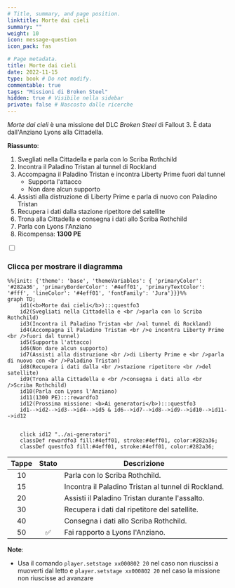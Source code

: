 ```yaml
---
# Title, summary, and page position.
linktitle: Morte dai cieli
summary: ""
weight: 10
icon: message-question
icon_pack: fas

# Page metadata.
title: Morte dai cieli
date: 2022-11-15
type: book # Do not modify.
commentable: true
tags: "Missioni di Broken Steel"
hidden: true # Visibile nella sidebar
private: false # Nascosto dalle ricerche
---
```



<div class="fo3">

*Morte dai cieli* è una missione del DLC *Broken Steel* di Fallout 3. È data dall'Anziano Lyons alla Cittadella.

**Riassunto**:
1. Svegliati nella Cittadella e parla con lo Scriba Rothchild
2. Incontra il Paladino Tristan al tunnel di Rockland
3. Accompagna il Paladino Tristan e incontra Liberty Prime fuori dal tunnel
   - Supporta l'attacco
   - Non dare alcun supporto
4. Assisti alla distruzione di Liberty Prime e parla di nuovo con Paladino Tristan
5. Recupera i dati dalla stazione ripetitore del satellite
6. Trona alla Cittadella e consegna i dati allo Scriba Rothchild
7. Parla con Lyons l'Anziano
8. Ricompensa: **1300 PE**


<section class="chart-collapse">
<input type="checkbox" name="collapse2" id="handle2">
<h3 class="handle">
<label for="handle2">Clicca per mostrare il diagramma</label>
</h3>
<div class="content">

```mermaid
%%{init: {'theme': 'base', 'themeVariables': { 'primaryColor': '#282a36', 'primaryBorderColor': '#4eff01', 'primaryTextColor': '#fff', 'lineColor': '#4eff01', 'fontFamily': 'Jura'}}}%%
graph TD;
    id1(<b>Morte dai cieli</b>):::questfo3
    id2(Svegliati nella Cittadella e <br />parla con lo Scriba Rothchild)
    id3(Incontra il Paladino Tristan <br />al tunnel di Rockland)
    id4(Accompagna il Paladino Tristan <br />e incontra Liberty Prime <br />fuori dal tunnel)
    id5(Supporta l'attacco)
    id6(Non dare alcun supporto)
    id7(Assisti alla distruzione <br />di Liberty Prime e <br />parla di nuovo con <br />Paladino Tristan) 
    id8(Recupera i dati dalla <br />stazione ripetitore <br />del satellite)
    id9(Trona alla Cittadella e <br />consegna i dati allo <br />Scriba Rothchild)
    id10(Parla con Lyons l'Anziano)
    id11(1300 PE):::rewardfo3
    id12(Prossima missione: <b>Ai generatori</b>):::questfo3
    id1-->id2-->id3-->id4-->id5 & id6-->id7-->id8-->id9-->id10-->id11-->id12
    
    
    click id12 "../ai-generatori"
    classDef rewardfo3 fill:#4eff01, stroke:#4eff01, color:#282a36;
    classDef questfo3 fill:#4eff01, stroke:#4eff01, color:#282a36;
```

</div>
</section>

| Tappe |       Stato        | Descrizione                                         |
|:-----:|:------------------:| --------------------------------------------------- |
|  10   |                    | Parla con lo Scriba Rothchild.                      |
|  15   |                    | Incontra il Paladino Tristan al tunnel di Rockland. |
|  20   |                    | Assisti il Paladino Tristan durante l'assalto.      |
|  30   |                    | Recupera i dati dal ripetitore del satellite.       |
|  40   |                    | Consegna i dati allo Scriba Rothchild.              |
|  50   | :white_check_mark: | Fai rapporto a Lyons l'Anziano.                     |





**Note**:
- Usa il comando `player.setstage xx000802 20` nel caso non riuscissi a muoverti dal letto e `player.setstage xx000802 20` nel caso la missione non riuscisse ad avanzare



</div>